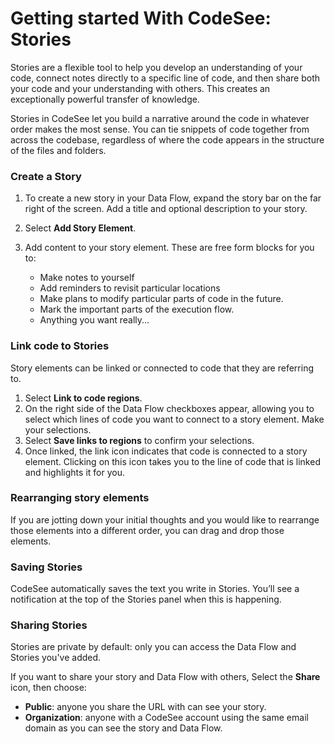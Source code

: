 # Getting started With CodeSee: Stories

Stories are a flexible tool to help you develop an understanding of your code, connect notes directly to a specific line of code, and then share both your code and your understanding with others. This creates an exceptionally powerful transfer of knowledge. 

Stories in CodeSee let you build a narrative around the code in whatever order makes the most sense. You can tie snippets of code together from across the codebase, regardless of where the code appears in the structure of the files and folders.

### Create a Story

1. To create a new story in your Data Flow, expand the story bar on the far right of the screen. Add a title and optional description to your story.
2. Select **Add Story Element**.
3. Add content to your story element. These are free form blocks for you to:

    * Make notes to yourself 
    * Add reminders to revisit particular locations
    * Make plans to modify particular parts of code in the future. 
    * Mark the important parts of the execution flow.
    * Anything you want really...

### Link code to Stories

Story elements can be linked or connected to code that they are referring to. 

1. Select **Link to code regions**. 
2. On the right side of the Data Flow checkboxes appear, allowing you to select which lines of code you want to connect to a story element. Make your selections.
2. Select **Save links to regions** to confirm your selections.
4. Once linked, the link icon indicates that code is connected to a story element. Clicking on this icon takes you to the line of code that is linked and highlights it for you. 

### Rearranging story elements

If you are jotting down your initial thoughts and you would like to rearrange those elements into a different order, you can drag and drop those elements.

### Saving Stories

CodeSee automatically saves the text you write in Stories. You’ll see a notification at the top of the Stories panel when this is happening.

### Sharing Stories

Stories are private by default: only you can access the Data Flow and Stories you've added. 

If you want to share your story and Data Flow with others, Select the **Share** icon, then choose:

* **Public**: anyone you share the URL with can see your story. 
* **Organization**: anyone with a CodeSee account using the same email domain as you can see the story and Data Flow.
